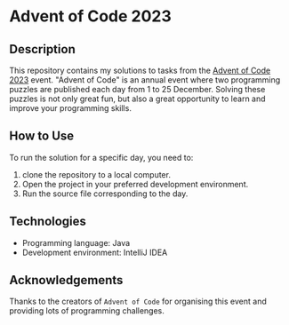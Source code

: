 # Advent of Code 2023

## Description
This repository contains my solutions to tasks from the [Advent of Code 2023](https://adventofcode.com/2023) event. "Advent of Code" is an annual event where two programming puzzles are published each day from 1 to 25 December. Solving these puzzles is not only great fun, but also a great opportunity to learn and improve your programming skills.

## How to Use
To run the solution for a specific day, you need to:
1. clone the repository to a local computer.
2. Open the project in your preferred development environment.
3. Run the source file corresponding to the day.

## Technologies
- Programming language: Java
- Development environment: IntelliJ IDEA

## Acknowledgements
Thanks to the creators of `Advent of Code` for organising this event and providing lots of programming challenges.
